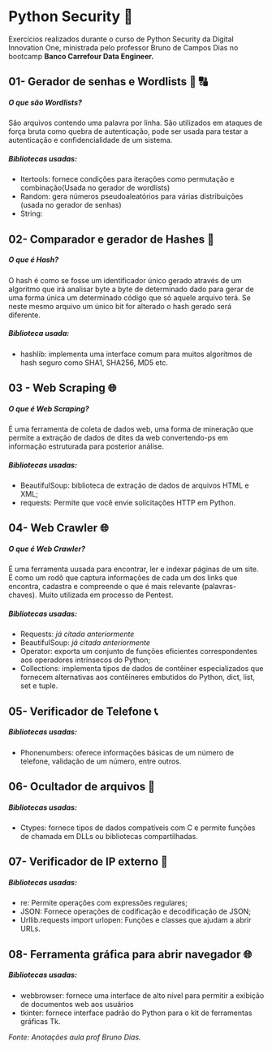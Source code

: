 # Python Security :closed_lock_with_key:
Exercícios realizados durante o curso de Python Security da Digital Innovation One, ministrada pelo professor Bruno de Campos Dias no bootcamp **Banco Carrefour Data Engineer.**


## 01- Gerador de senhas e Wordlists :1234: :capital_abcd:
##### O que são Wordlists? 
São arquivos contendo uma palavra por linha. São utilizados em ataques de força bruta como quebra de autenticação, pode ser usada para testar a autenticação e confidencialidade de um sistema.
##### Bibliotecas usadas: 
- Itertools: fornece condições para iterações como permutação e combinação(Usada no gerador de wordlists)
- Random: gera números pseudoaleatórios para várias distribuições (usada no gerador de senhas)
- String:

## 02- Comparador e gerador de Hashes :key: 
##### O que é Hash? 
O hash é como se fosse um identificador único gerado através de um algoritmo que irá analisar byte a byte de determinado dado para gerar de uma forma única um determinado código que só aquele arquivo terá. Se neste mesmo arquivo um único bit for alterado o hash gerado será diferente.
##### Biblioteca usada:
- hashlib: implementa uma interface comum para muitos algoritmos de hash seguro como SHA1, SHA256, MD5 etc.

## 03 - Web Scraping :globe_with_meridians:
##### O que é Web Scraping?
É uma ferramenta de coleta de dados web, uma forma de mineração que permite a extração de dados de dites da web convertendo-ps em informação estruturada para posterior análise.
##### Bibliotecas usadas:
- BeautifulSoup: biblioteca de extração de dados de arquivos HTML e XML;
- requests: Permite que você envie solicitações HTTP em Python.

## 04- Web Crawler :globe_with_meridians:
 ##### O que é Web Crawler?
 É uma ferramenta uusada para encontrar, ler e indexar páginas de um site. É como um rodô que captura informações de cada um dos links que encontra, cadastra e compreende o que é mais relevante (palavras-chaves). Muito utilizada em processo de Pentest.
 ##### Bibliotecas usadas:
 - Requests: _já citada anteriormente_
 - BeautifulSoup: _já citada anteriormente_
 - Operator: exporta um conjunto de funções eficientes correspondentes aos operadores intrínsecos do Python;
 - Collections: implementa tipos de dados de contêiner especializados que fornecem alternativas aos contêineres embutidos do Python, dict, list, set e tuple.
 
## 05- Verificador de Telefone :telephone_receiver:
##### Bibliotecas usadas:
 - Phonenumbers: oferece informações básicas de um número de telefone, validação de um número, entre outros.

## 06- Ocultador de arquivos :page_with_curl:
##### Bibliotecas usadas:
 - Ctypes: fornece tipos de dados compatíveis com C e permite funções de chamada em DLLs ou bibliotecas compartilhadas.

## 07- Verificador de IP externo :key: 
##### Bibliotecas usadas:
 - re: Permite operações com expressões regulares;
 - JSON: Fornece operações de codificação e decodificação de JSON;
 - Urllib.requests import urlopen: Funções e classes que ajudam a abrir URLs.

## 08- Ferramenta gráfica para abrir navegador :globe_with_meridians:
##### Bibliotecas usadas:
 - webbrowser: fornece uma interface de alto nível para permitir a exibição de documentos web aos usuários
 - tkinter: fornece interface padrão do Python para o kit de ferramentas gráficas Tk. 

*Fonte: Anotações aula prof Bruno Dias.*
